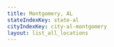 ```yaml
---
title: Montgomery, AL
stateIndexKey: state-al
cityIndexKey: city-al-montgomery
layout: list_all_locations
---
```

